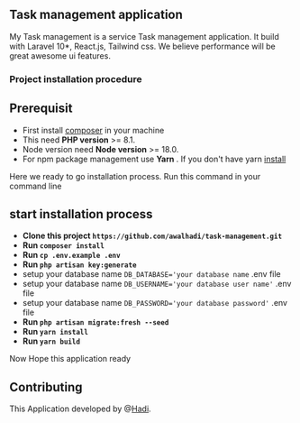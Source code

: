 <!-- <p align="center"><a href="https://laravel.com" target="_blank"><img src="https://raw.githubusercontent.com/laravel/art/master/logo-lockup/5%20SVG/2%20CMYK/1%20Full%20Color/laravel-logolockup-cmyk-red.svg" width="400" alt="Laravel Logo"></a></p> -->

<!-- <p align="center">
<a href="https://github.com/laravel/framework/actions"><img src="https://github.com/laravel/framework/workflows/tests/badge.svg" alt="Build Status"></a>
<a href="https://packagist.org/packages/laravel/framework"><img src="https://img.shields.io/packagist/dt/laravel/framework" alt="Total Downloads"></a>
<a href="https://packagist.org/packages/laravel/framework"><img src="https://img.shields.io/packagist/v/laravel/framework" alt="Latest Stable Version"></a>
<a href="https://packagist.org/packages/laravel/framework"><img src="https://img.shields.io/packagist/l/laravel/framework" alt="License"></a>
</p> -->

## Task management application

My Task management is a service Task management application. It build with Laravel 10\*, React.js, Tailwind css. We believe performance will be great awesome ui features.

### Project installation procedure

## Prerequisit

-   First install [composer](https://getcomposer.org) in your machine
-   This need **PHP version** >= 8.1.
-   Node version need **Node version** >= 18.0.
-   For npm package management use **Yarn** . If you don't have yarn [install](https://yarnpkg.com)

Here we ready to go installation process. Run this command in your command line

## start installation process

-   **Clone this project `https://github.com/awalhadi/task-management.git`**
-   **Run `composer install`**
-   **Run `cp .env.example .env`**
-   **Run `php artisan key:generate`**
-   setup your database name `DB_DATABASE='your database name` .env file
-   setup your database name `DB_USERNAME='your database user name'` .env file
-   setup your database name `DB_PASSWORD='your database password'` .env file
-   **Run `php artisan migrate:fresh --seed`**
-   **Run `yarn install`**
-   **Run `yarn build`**

Now Hope this application ready

## Contributing

This Application developed by @[Hadi](https://github.com/awalhadi).
